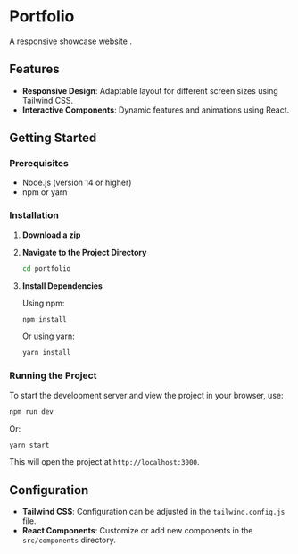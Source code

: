 # Portfolio

A responsive showcase website .

## Features

- **Responsive Design**: Adaptable layout for different screen sizes using Tailwind CSS.
- **Interactive Components**: Dynamic features and animations using React.

## Getting Started

### Prerequisites

- Node.js (version 14 or higher)
- npm or yarn

### Installation

1. **Download a zip**

2. **Navigate to the Project Directory**

   ```bash
   cd portfolio
   ```

3. **Install Dependencies**

   Using npm:

   ```bash
   npm install
   ```

   Or using yarn:

   ```bash
   yarn install
   ```

### Running the Project

To start the development server and view the project in your browser, use:

```bash
npm run dev
```

Or:

```bash
yarn start
```

This will open the project at `http://localhost:3000`.

## Configuration

- **Tailwind CSS**: Configuration can be adjusted in the `tailwind.config.js` file.
- **React Components**: Customize or add new components in the `src/components` directory.

